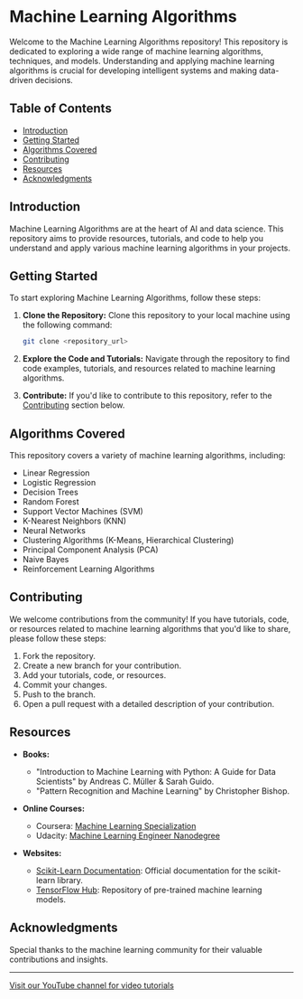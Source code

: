 # Machine Learning Algorithms

Welcome to the Machine Learning Algorithms repository! This repository is dedicated to exploring a wide range of machine learning algorithms, techniques, and models. Understanding and applying machine learning algorithms is crucial for developing intelligent systems and making data-driven decisions.

## Table of Contents

- [Introduction](#introduction)
- [Getting Started](#getting-started)
- [Algorithms Covered](#algorithms-covered)
- [Contributing](#contributing)
- [Resources](#resources)
- [Acknowledgments](#acknowledgments)

## Introduction

Machine Learning Algorithms are at the heart of AI and data science. This repository aims to provide resources, tutorials, and code to help you understand and apply various machine learning algorithms in your projects.

## Getting Started

To start exploring Machine Learning Algorithms, follow these steps:

1. **Clone the Repository:** Clone this repository to your local machine using the following command:
   ```bash
   git clone <repository_url>
   ```

2. **Explore the Code and Tutorials:** Navigate through the repository to find code examples, tutorials, and resources related to machine learning algorithms.

3. **Contribute:** If you'd like to contribute to this repository, refer to the [Contributing](#contributing) section below.

## Algorithms Covered

This repository covers a variety of machine learning algorithms, including:

- Linear Regression
- Logistic Regression
- Decision Trees
- Random Forest
- Support Vector Machines (SVM)
- K-Nearest Neighbors (KNN)
- Neural Networks
- Clustering Algorithms (K-Means, Hierarchical Clustering)
- Principal Component Analysis (PCA)
- Naive Bayes
- Reinforcement Learning Algorithms

## Contributing

We welcome contributions from the community! If you have tutorials, code, or resources related to machine learning algorithms that you'd like to share, please follow these steps:

1. Fork the repository.
2. Create a new branch for your contribution.
3. Add your tutorials, code, or resources.
4. Commit your changes.
5. Push to the branch.
6. Open a pull request with a detailed description of your contribution.

## Resources

- **Books:**
  - "Introduction to Machine Learning with Python: A Guide for Data Scientists" by Andreas C. Müller & Sarah Guido.
  - "Pattern Recognition and Machine Learning" by Christopher Bishop.

- **Online Courses:**
  - Coursera: [Machine Learning Specialization](https://www.coursera.org/specializations/machine-learning)
  - Udacity: [Machine Learning Engineer Nanodegree](https://www.udacity.com/course/machine-learning-engineer-nanodegree--nd009)

- **Websites:**
  - [Scikit-Learn Documentation](https://scikit-learn.org/stable/): Official documentation for the scikit-learn library.
  - [TensorFlow Hub](https://tfhub.dev/): Repository of pre-trained machine learning models.

## Acknowledgments

Special thanks to the machine learning community for their valuable contributions and insights.

---

[Visit our YouTube channel for video tutorials](https://www.youtube.com/@CodeCraft-ll5nz/featured)
